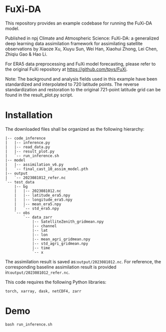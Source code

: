 # FuXi-DA
This repository provides an example codebase for running the FuXi-DA model.

Published in npj Climate and Atmospheric Science: FuXi-DA: a generalized deep learning data assimilation framework for assimilating satellite observations
by Xiaoze Xu, Xiuyu Sun, Wei Han, Xiaohui Zhong, Lei Chen, Zhiqiu Gao & Hao Li.

For ERA5 data preprocessing and FuXi model forecasting, please refer to the original FuXi repository at https://github.com/tpys/FuXi.

Note: The background and analysis fields used in this example have been standardized and interpolated to 720 latitude points. The reverse standardization and restoration to the original 721-point latitude grid can be found in the result_plot.py script.

# Installation
The downloaded files shall be organized as the following hierarchy:
```text 
|-- code_inference
|   |-- inference.py
|   |-- read_data.py
|   |-- result_plot.py
|   `-- run_inference.sh
|-- model
|   |-- assimilation_v6.py
|   `-- final_cast_10_assim_model.pth
|-- output
|   `-- 2023081012_refer.nc
`-- test_data
    |-- bg
    |   |-- 2023081012.nc
    |   |-- latitude_era5.npy
    |   |-- longitude_era5.npy
    |   |-- mean_era5.npy
    |   `-- std_era5.npy
    `-- obs
        `-- data_zarr
            |-- SatelliteZenith_gridmean.npy
            |-- channel
            |-- lat
            |-- lon
            |-- mean_agri_gridmean.npy
            |-- std_agri_gridmean.npy
            |-- time
            `-- x
```
The assimilation result is saved as:``` output/2023081012.nc ```. 
For reference, the corresponding baseline assimilation result is provided in:``` output/2023081012_refer.nc ```. 

This code requires the following Python libraries:
```text 
torch, xarray, dask, netCDF4, zarr
```

# Demo
```text 
bash run_inference.sh
```
